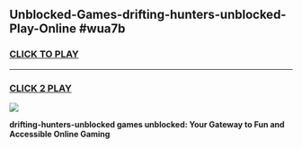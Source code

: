
## Unblocked-Games-drifting-hunters-unblocked-Play-Online #wua7b
<h3>
<a href="https://news.freeplayer.one?title=drifting-hunters-unblocked&ref=3">CLICK TO PLAY</a></h3>
<hr>

<h3>
<a href="https://news.freeplayer.one?title=drifting-hunters-unblocked&ref=3">CLICK 2 PLAY</a>
  
</h3>

<a href="https://news.freeplayer.one?title=drifting-hunters-unblocked&ref=3"><img src="https://clearcache.store/games.png"></a>


**drifting-hunters-unblocked games unblocked: Your Gateway to Fun and Accessible Online Gaming**
